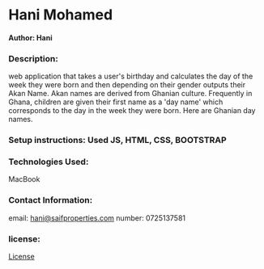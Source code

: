 # Hani Mohamed

#### Author: Hani

### Description: 
web application that takes a user's birthday and calculates the day of the week they were born and then depending on their gender outputs their Akan Name. Akan names are derived from Ghanian culture. Frequently in Ghana, children are given their first name as a 'day name' which corresponds to the day in the week they were born. Here are Ghanian day names.

### Setup instructions: Used JS, HTML, CSS, BOOTSTRAP

### Technologies Used:
MacBook

### Contact Information: 
email: hani@saifproperties.com
number: 0725137581

### license:
[License](https://raw.githubusercontent.com/Hani-M/Independent-project-2/master/LICENSE)

